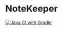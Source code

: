 # NoteKeeper
[![Java CI with Gradle](https://github.com/ReutBenisho/NoteKeeper/actions/workflows/gradle.yml/badge.svg)](https://github.com/ReutBenisho/NoteKeeper/actions/workflows/gradle.yml)
